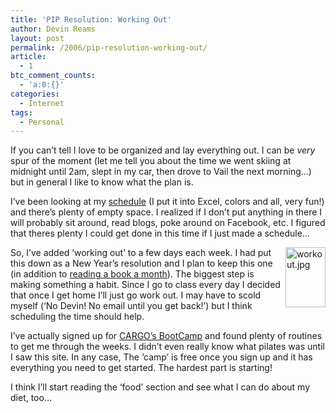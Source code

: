 ```yaml
---
title: 'PIP Resolution: Working Out'
author: Devin Reams
layout: post
permalink: /2006/pip-resolution-working-out/
article:
  - 1
btc_comment_counts:
  - 'a:0:{}'
categories:
  - Internet
tags:
  - Personal
---
```

If you can&#8217;t tell I love to be organized and lay everything out. I can be *very* spur of the moment (let me tell you about the time we went skiing at midnight until 2am, slept in my car, then drove to Vail the next morning&#8230;) but in general I like to know what the plan is.

I&#8217;ve been looking at my [schedule][1] (I put it into Excel, colors and all, very fun!) and there&#8217;s plenty of empty space. I realized if I don&#8217;t put anything in there I will probably sit around, read blogs, poke around on Facebook, etc. I figured that theres plenty I could get done in this time if I just made a schedule&#8230;

<img width="64" height="96" align="right" id="image60" alt="workout.jpg" src="https://devin.rea.ms/wp-content/uploads/2006/01/workout.jpg" />So, I&#8217;ve added &#8216;working out&#8217; to a few days each week. I had put this down as a New Year&#8217;s resolution and I plan to keep this one (in addition to [reading a book a month][2]). The biggest step is making something a habit. Since I go to class every day I decided that once I get home I&#8217;ll just go work out. I may have to scold myself (&#8216;No Devin! No email until you get back!&#8217;) but I think scheduling the time should help.

I&#8217;ve actually signed up for [CARGO&#8217;s BootCamp][3] and found plenty of routines to get me through the weeks. I didn&#8217;t even really know what pilates was until I saw this site. In any case, The &#8216;camp&#8217; is free once you sign up and it has everything you need to get started. The hardest part is starting!

I think I&#8217;ll start reading the &#8216;food&#8217; section and see what I can do about my diet, too&#8230;

 [1]: https://devin.rea.ms/schedule/
 [2]: https://devin.rea.ms/2006/pip-resolution-book-a-month/
 [3]: http://www.cargomag.com/bootcamp/